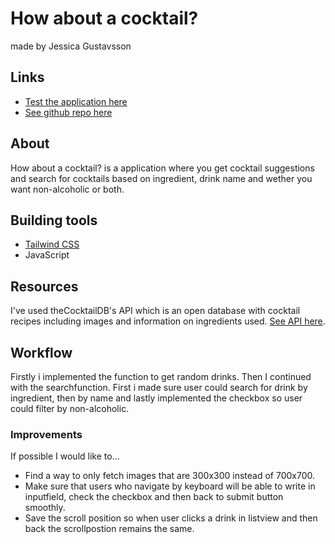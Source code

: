 # How about a cocktail?
made by Jessica Gustavsson

## Links
* [Test the application here](https://jdagmar.github.io/how-about-a-cocktail/)
* [See github repo here](https://github.com/jdagmar/how-about-a-cocktail)

## About 
How about a cocktail? is a application where you get cocktail suggestions and search for cocktails based on ingredient, drink name and wether you want non-alcoholic or both.

## Building tools
* [Tailwind CSS](https://tailwindcss.com/)
* JavaScript

## Resources
I've used theCocktailDB's API which is an open database with cocktail recipes including images and information on ingredients used. [See API here](https://www.thecocktaildb.com/).

## Workflow
Firstly i implemented the function to get random drinks. Then I continued with the searchfunction.
First i made sure user could search for drink by ingredient, then by name and lastly implemented the checkbox so user could filter by non-alcoholic.

### Improvements
If possible I would like to...
* Find a way to only fetch images that are 300x300 instead of 700x700.
* Make sure that users who navigate by keyboard will be able to write in inputfield, check the checkbox and then back to submit button smoothly.
* Save the scroll position so when user clicks a drink in listview and then back the scrollpostion remains the same.